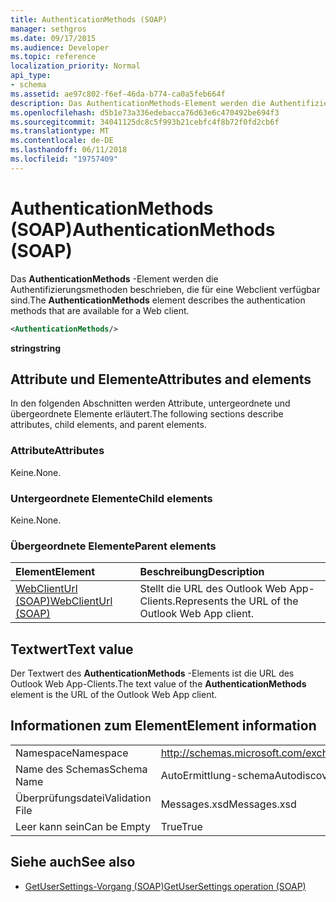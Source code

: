 ```yaml
---
title: AuthenticationMethods (SOAP)
manager: sethgros
ms.date: 09/17/2015
ms.audience: Developer
ms.topic: reference
localization_priority: Normal
api_type:
- schema
ms.assetid: ae97c802-f6ef-46da-b774-ca0a5feb664f
description: Das AuthenticationMethods-Element werden die Authentifizierungsmethoden beschrieben, die für eine Webclient verfügbar sind.
ms.openlocfilehash: d5b1e73a336edebacca76d63e6c470492be694f3
ms.sourcegitcommit: 34041125dc8c5f993b21cebfc4f8b72f0fd2cb6f
ms.translationtype: MT
ms.contentlocale: de-DE
ms.lasthandoff: 06/11/2018
ms.locfileid: "19757409"
---
```

# <a name="authenticationmethods-soap"></a><span data-ttu-id="ac45b-103">AuthenticationMethods (SOAP)</span><span class="sxs-lookup"><span data-stu-id="ac45b-103">AuthenticationMethods (SOAP)</span></span>

<span data-ttu-id="ac45b-104">Das **AuthenticationMethods** -Element werden die Authentifizierungsmethoden beschrieben, die für eine Webclient verfügbar sind.</span><span class="sxs-lookup"><span data-stu-id="ac45b-104">The **AuthenticationMethods** element describes the authentication methods that are available for a Web client.</span></span> 
  
```XML
<AuthenticationMethods/>
```

 <span data-ttu-id="ac45b-105">**string**</span><span class="sxs-lookup"><span data-stu-id="ac45b-105">**string**</span></span>
## <a name="attributes-and-elements"></a><span data-ttu-id="ac45b-106">Attribute und Elemente</span><span class="sxs-lookup"><span data-stu-id="ac45b-106">Attributes and elements</span></span>

<span data-ttu-id="ac45b-107">In den folgenden Abschnitten werden Attribute, untergeordnete und übergeordnete Elemente erläutert.</span><span class="sxs-lookup"><span data-stu-id="ac45b-107">The following sections describe attributes, child elements, and parent elements.</span></span>
  
### <a name="attributes"></a><span data-ttu-id="ac45b-108">Attribute</span><span class="sxs-lookup"><span data-stu-id="ac45b-108">Attributes</span></span>

<span data-ttu-id="ac45b-109">Keine.</span><span class="sxs-lookup"><span data-stu-id="ac45b-109">None.</span></span>
  
### <a name="child-elements"></a><span data-ttu-id="ac45b-110">Untergeordnete Elemente</span><span class="sxs-lookup"><span data-stu-id="ac45b-110">Child elements</span></span>

<span data-ttu-id="ac45b-111">Keine.</span><span class="sxs-lookup"><span data-stu-id="ac45b-111">None.</span></span>
  
### <a name="parent-elements"></a><span data-ttu-id="ac45b-112">Übergeordnete Elemente</span><span class="sxs-lookup"><span data-stu-id="ac45b-112">Parent elements</span></span>

|<span data-ttu-id="ac45b-113">**Element**</span><span class="sxs-lookup"><span data-stu-id="ac45b-113">**Element**</span></span>|<span data-ttu-id="ac45b-114">**Beschreibung**</span><span class="sxs-lookup"><span data-stu-id="ac45b-114">**Description**</span></span>|
|:-----|:-----|
|[<span data-ttu-id="ac45b-115">WebClientUrl (SOAP)</span><span class="sxs-lookup"><span data-stu-id="ac45b-115">WebClientUrl (SOAP)</span></span>](webclienturl-soap.md) <br/> |<span data-ttu-id="ac45b-116">Stellt die URL des Outlook Web App-Clients.</span><span class="sxs-lookup"><span data-stu-id="ac45b-116">Represents the URL of the Outlook Web App client.</span></span>  <br/> |
   
## <a name="text-value"></a><span data-ttu-id="ac45b-117">Textwert</span><span class="sxs-lookup"><span data-stu-id="ac45b-117">Text value</span></span>

<span data-ttu-id="ac45b-118">Der Textwert des **AuthenticationMethods** -Elements ist die URL des Outlook Web App-Clients.</span><span class="sxs-lookup"><span data-stu-id="ac45b-118">The text value of the **AuthenticationMethods** element is the URL of the Outlook Web App client.</span></span> 
  
## <a name="element-information"></a><span data-ttu-id="ac45b-119">Informationen zum Element</span><span class="sxs-lookup"><span data-stu-id="ac45b-119">Element information</span></span>

|||
|:-----|:-----|
|<span data-ttu-id="ac45b-120">Namespace</span><span class="sxs-lookup"><span data-stu-id="ac45b-120">Namespace</span></span>  <br/> |http://schemas.microsoft.com/exchange/2010/Autodiscover  <br/> |
|<span data-ttu-id="ac45b-121">Name des Schemas</span><span class="sxs-lookup"><span data-stu-id="ac45b-121">Schema Name</span></span>  <br/> |<span data-ttu-id="ac45b-122">AutoErmittlung-schema</span><span class="sxs-lookup"><span data-stu-id="ac45b-122">Autodiscover schema</span></span>  <br/> |
|<span data-ttu-id="ac45b-123">Überprüfungsdatei</span><span class="sxs-lookup"><span data-stu-id="ac45b-123">Validation File</span></span>  <br/> |<span data-ttu-id="ac45b-124">Messages.xsd</span><span class="sxs-lookup"><span data-stu-id="ac45b-124">Messages.xsd</span></span>  <br/> |
|<span data-ttu-id="ac45b-125">Leer kann sein</span><span class="sxs-lookup"><span data-stu-id="ac45b-125">Can be Empty</span></span>  <br/> |<span data-ttu-id="ac45b-126">True</span><span class="sxs-lookup"><span data-stu-id="ac45b-126">True</span></span>  <br/> |
   
## <a name="see-also"></a><span data-ttu-id="ac45b-127">Siehe auch</span><span class="sxs-lookup"><span data-stu-id="ac45b-127">See also</span></span>

- [<span data-ttu-id="ac45b-128">GetUserSettings-Vorgang (SOAP)</span><span class="sxs-lookup"><span data-stu-id="ac45b-128">GetUserSettings operation (SOAP)</span></span>](getusersettings-operation-soap.md)

